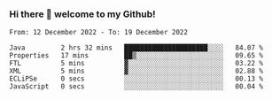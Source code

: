### Hi there 👋 welcome to my Github! 

<!--START_SECTION:waka-->

```text
From: 12 December 2022 - To: 19 December 2022

Java         2 hrs 32 mins   █████████████████████░░░░   84.07 %
Properties   17 mins         ██▒░░░░░░░░░░░░░░░░░░░░░░   09.65 %
FTL          5 mins          ▓░░░░░░░░░░░░░░░░░░░░░░░░   03.22 %
XML          5 mins          ▓░░░░░░░░░░░░░░░░░░░░░░░░   02.88 %
ECLiPSe      0 secs          ░░░░░░░░░░░░░░░░░░░░░░░░░   00.13 %
JavaScript   0 secs          ░░░░░░░░░░░░░░░░░░░░░░░░░   00.04 %
```

<!--END_SECTION:waka-->
